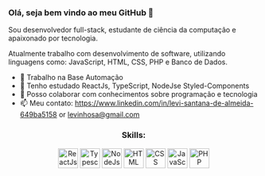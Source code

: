 ### Olá, seja bem vindo ao meu GitHub 👋

<link rel="stylesheet" href="https://cdn.jsdelivr.net/gh/devicons/devicon@v2.15.1/devicon.min.css">

Sou desenvolvedor full-stack, estudante de ciência da computação e apaixonado por tecnologia.

Atualmente trabalho com desenvolvimento de software, utilizando linguagens como: JavaScript, HTML, CSS, PHP e Banco de Dados.


- 🔭 Trabalho na Base Automação
- 🌱 Tenho estudado ReactJs, TypeScript, NodeJse Styled-Components
- 🤔 Posso colaborar com conhecimentos sobre programação e tecnologia
- 📫 Meu contato: https://www.linkedin.com/in/levi-santana-de-almeida-649ba5158 or levinhosa@gmail.com



<div align="center">
  <h3>Skills:</h3>
  <img title="ReactJs" width="40" height="40" src="https://cdn.jsdelivr.net/gh/devicons/devicon/icons/react/react-original.svg" />
  <img title="Typescript" width="40" height="40" src="https://cdn.jsdelivr.net/gh/devicons/devicon/icons/typescript/typescript-original.svg" />
  <img title="NodeJs" width="40" height="40" src="https://cdn.jsdelivr.net/gh/devicons/devicon/icons/nodejs/nodejs-plain-wordmark.svg" />
  <img title="HTML" width="40" height="40" src="https://cdn.jsdelivr.net/gh/devicons/devicon/icons/html5/html5-original.svg" /> 
  <img title="CSS" width="40" height="40" src="https://cdn.jsdelivr.net/gh/devicons/devicon/icons/css3/css3-original.svg" /> 
  <img title="JavaScipt" width="40" height="40" src="https://cdn.jsdelivr.net/gh/devicons/devicon/icons/javascript/javascript-original.svg" /> 
  <img title="PHP" width="40" height="40" src="https://cdn.jsdelivr.net/gh/devicons/devicon/icons/php/php-original.svg" /> 
</div>
